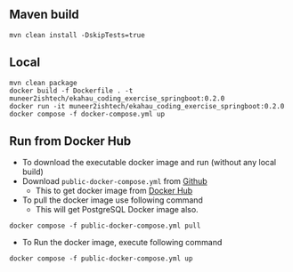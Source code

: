 ## Maven build
```
mvn clean install -DskipTests=true
```

## Local
```
mvn clean package
docker build -f Dockerfile . -t muneer2ishtech/ekahau_coding_exercise_springboot:0.2.0
docker run -it muneer2ishtech/ekahau_coding_exercise_springboot:0.2.0
docker compose -f docker-compose.yml up

```
## Run from Docker Hub
- To download the executable docker image and run (without any local build)
- Download `public-docker-compose.yml` from [Github](https://github.com/muneer2ishtech/ekahau-coding-exercise)
  - This to get docker image from [Docker Hub](https://hub.docker.com/repository/docker/muneer2ishtech/ekahau_coding_exercise_springboot)
- To pull the docker image use following command
  - This will get PostgreSQL Docker image also.
```
docker compose -f public-docker-compose.yml pull
```
- To Run the docker image, execute following command
```
docker compose -f public-docker-compose.yml up
```
